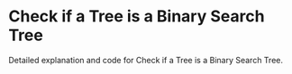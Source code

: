 # Check if a Tree is a Binary Search Tree

Detailed explanation and code for Check if a Tree is a Binary Search Tree.